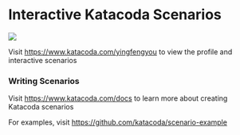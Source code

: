 # Interactive Katacoda Scenarios

[![](http://shields.katacoda.com/katacoda/yingfengyou/count.svg)](https://www.katacoda.com/yingfengyou "Get your profile on Katacoda.com")

Visit https://www.katacoda.com/yingfengyou to view the profile and interactive scenarios

### Writing Scenarios
Visit https://www.katacoda.com/docs to learn more about creating Katacoda scenarios

For examples, visit https://github.com/katacoda/scenario-example
